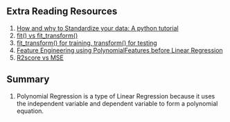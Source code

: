 ## Extra Reading Resources

1. [How and why to Standardize your data: A python tutorial](https://towardsdatascience.com/how-and-why-to-standardize-your-data-996926c2c832)
2. [fit() vs fit_transform()](<https://datascience.stackexchange.com/questions/12321/whats-the-difference-between-fit-and-fit-transform-in-scikit-learn-models#:~:text=The%20fit()%20function%20calculates,or%20in%20a%20single%20step.>)
3. [fit_transform() for training, transform() for testing](https://towardsdatascience.com/what-and-why-behind-fit-transform-vs-transform-in-scikit-learn-78f915cf96fe)
4. [Feature Engineering using PolynomialFeatures before Linear Regression](https://www.analyticsvidhya.com/blog/2021/07/all-you-need-to-know-about-polynomial-regression/)
5. [R2score vs MSE](https://www.bmc.com/blogs/mean-squared-error-r2-and-variance-in-regression-analysis/)


## Summary
1. Polynomial Regression is a type of Linear Regression because it uses the independent variable and dependent variable to form a polynomial equation.